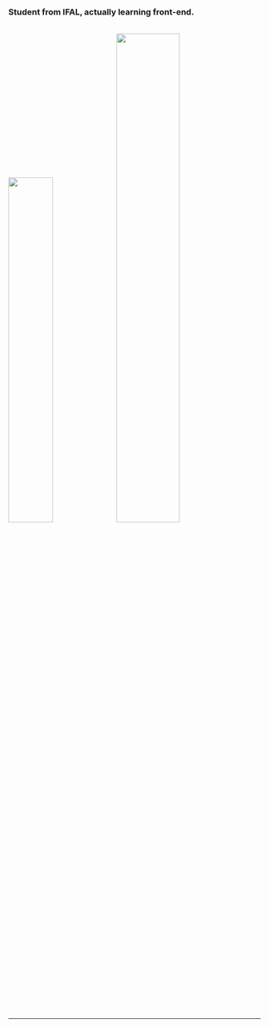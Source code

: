 ### Student from IFAL, actually learning front-end.

<br>
<img   width="42%" src="https://github-readme-stats.vercel.app/api?username=mikbhr&show_icons=true&theme=dark&include_all_commits=true&count_private=true&">
<img   width="50%" src="https://github-readme-stats.vercel.app/api/top-langs/?username=mikbhr&layout=compact&theme=dark&count_private=true&include_all_commits=true">

<br>

<hr>